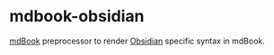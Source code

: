 # mdbook-obsidian

[mdBook](https://github.com/rust-lang/mdBook) preprocessor to render [Obsidian](https://obsidian.md/) specific syntax in mdBook.
